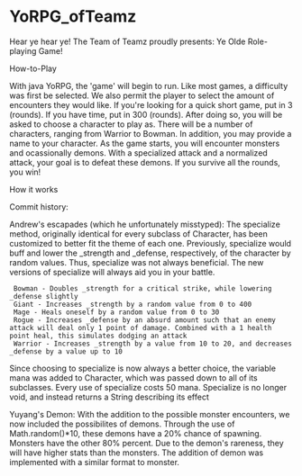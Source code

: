 # YoRPG_ofTeamz

Hear ye hear ye! The Team of Teamz proudly presents:
Ye Olde Role-playing Game!

How-to-Play

With java YoRPG, the 'game' will begin to run. Like most games, a difficulty was first be selected.
We also permit the player to select the amount of encounters they would like.
	If you're looking for a quick short game, put in 3 (rounds).
	If you have time, put in 300 (rounds).
After doing so, you will be asked to choose a character to play as.
	There will be a number of characters, ranging from Warrior to Bowman.
In addition, you may provide a name to your character.
As the game starts, you will encounter monsters and ocassionally demons.
	With a specialized attack and a normalized attack, your goal is to defeat these demons.
	If you survive all the rounds, you win!

How it works

Commit history:

Andrew's escapades (which he unfortunately misstyped):
	 The specialize method, originally identical for every subclass of Character, has been customized to better fit the theme of each one. Previously, specialize would buff and lower the _strength and _defense, respectively, of the character by random values. Thus, specialize was not always beneficial. The new versions of specialize will always aid you in your battle.
	 
	 Bowman - Doubles _strength for a critical strike, while lowering _defense slightly
	 Giant - Increases _strength by a random value from 0 to 400
	 Mage - Heals oneself by a random value from 0 to 30
	 Rogue - Increases _defense by an absurd amount such that an enemy attack will deal only 1 point of damage. Combined with a 1 health point heal, this simulates dodging an attack
	 Warrior - Increases _strength by a value from 10 to 20, and decreases _defense by a value up to 10

Since choosing to specialize is now always a better choice, the variable mana was added to Character, which was passed down to all of its subclasses. Every use of specialize costs 50 mana.
Specialize is no longer void, and instead returns a String describing its effect

Yuyang's Demon:
	With the addition to the possible monster encounters, we now included the possibilites of demons. Through the use of Math.random()*10, these demons have a 20% chance of spawning. Monsters have the other 80% percent. Due to the demon's rareness, they will have higher stats than the monsters. 
	The addition of demon was implemented with a similar format to monster.
	
	

